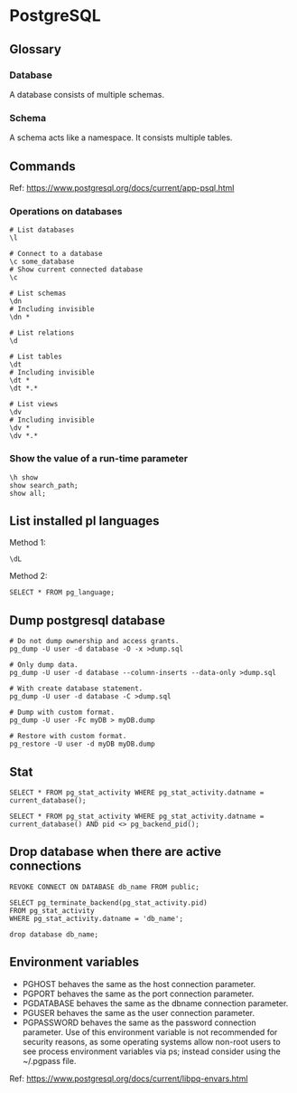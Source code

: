 # PostgreSQL

## Glossary

### Database

A database consists of multiple schemas.

### Schema

A schema acts like a namespace. It consists multiple tables.

## Commands

Ref: https://www.postgresql.org/docs/current/app-psql.html

### Operations on databases

```
# List databases
\l

# Connect to a database
\c some_database
# Show current connected database
\c

# List schemas
\dn
# Including invisible
\dn *

# List relations
\d

# List tables
\dt
# Including invisible
\dt *
\dt *.*

# List views
\dv
# Including invisible
\dv *
\dv *.*
```

### Show the value of a run-time parameter

```
\h show
show search_path;
show all;
```

## List installed pl languages

Method 1:

```
\dL
```

Method 2:

```
SELECT * FROM pg_language;
```

## Dump postgresql database

```
# Do not dump ownership and access grants.
pg_dump -U user -d database -O -x >dump.sql

# Only dump data.
pg_dump -U user -d database --column-inserts --data-only >dump.sql

# With create database statement.
pg_dump -U user -d database -C >dump.sql

# Dump with custom format.
pg_dump -U user -Fc myDB > myDB.dump

# Restore with custom format.
pg_restore -U user -d myDB myDB.dump
```

## Stat

```
SELECT * FROM pg_stat_activity WHERE pg_stat_activity.datname = current_database();

SELECT * FROM pg_stat_activity WHERE pg_stat_activity.datname = current_database() AND pid <> pg_backend_pid();
```

## Drop database when there are active connections

```
REVOKE CONNECT ON DATABASE db_name FROM public;

SELECT pg_terminate_backend(pg_stat_activity.pid)
FROM pg_stat_activity
WHERE pg_stat_activity.datname = 'db_name';

drop database db_name;
```

## Environment variables

* PGHOST behaves the same as the host connection parameter.
* PGPORT behaves the same as the port connection parameter.
* PGDATABASE behaves the same as the dbname connection parameter.
* PGUSER behaves the same as the user connection parameter.
* PGPASSWORD behaves the same as the password connection parameter. Use of this
  environment variable is not recommended for security reasons, as some operating
  systems allow non-root users to see process environment variables via ps;
  instead consider using the ~/.pgpass file.

Ref: https://www.postgresql.org/docs/current/libpq-envars.html
